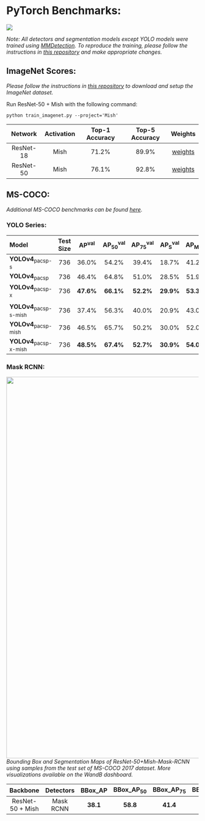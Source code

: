 # PyTorch Benchmarks:

<p align="left">
    <a href="https://wandb.ai/diganta/Mish" alt="Dashboard">
        <img src="https://img.shields.io/badge/WandB-Dashboard-gold.svg" /></a>
</p>

*Note: All detectors and segmentation models except YOLO models were trained using [MMDetection](https://github.com/open-mmlab/mmdetection). To reproduce the training, please follow the instructions in [this repository](https://github.com/digantamisra98/Reproducibilty-Challenge-ECANET) and make appropriate changes.*

## ImageNet Scores:

*Please follow the instructions in [this repository](https://github.com/LandskapeAI/imagenet) to download and setup the ImageNet dataset.*

Run ResNet-50 + Mish with the following command:
```
python train_imagenet.py --project='Mish'
```
|Network|Activation|Top-1 Accuracy|Top-5 Accuracy|Weights|
|:---:|:---:|:---:|:---:|:---:|
|ResNet-18|Mish|71.2%|89.9%|[weights](https://drive.google.com/file/d/1abh59CTIMI1IWbMCv00lwEhTsz_nL9he/view?usp=sharing)|
|ResNet-50|Mish|76.1%|92.8%|[weights](https://drive.google.com/file/d/1PURz224P00GLAyXM4-EYwBJHq4U_qLp0/view?usp=sharing)|

## MS-COCO:

*Additional MS-COCO benchmarks can be found [here](https://github.com/WongKinYiu/PyTorch_YOLOv4#pretrained-models--comparison).*

### YOLO Series:

| Model | Test Size | AP<sup>val</sup> | AP<sub>50</sub><sup>val</sup> | AP<sub>75</sub><sup>val</sup> | AP<sub>S</sub><sup>val</sup> | AP<sub>M</sub><sup>val</sup> | AP<sub>L</sub><sup>val</sup> | cfg | weights |
| :-- | :-: | :-: | :-: | :-: | :-: | :-: | :-: | :-: | :-: | 
| **YOLOv4**<sub>pacsp-s</sub> | 736 | 36.0% | 54.2% | 39.4% | 18.7% | 41.2% | 48.0% | [cfg](https://github.com/WongKinYiu/PyTorch_YOLOv4/blob/master/cfg/yolov4-pacsp-s.cfg) | [weights](https://drive.google.com/file/d/1saE6CEvNDPA_Xv34RdxYT4BbCtozuTta/view?usp=sharing) |
| **YOLOv4**<sub>pacsp</sub> | 736 | 46.4% | 64.8% | 51.0% | 28.5% | 51.9% | 59.5% | [cfg](https://github.com/WongKinYiu/PyTorch_YOLOv4/blob/master/cfg/yolov4-pacsp.cfg) | [weights](https://drive.google.com/file/d/1SPCjPnMgA8jlfIGsAnFsMPdJU8dJeo7E/view?usp=sharing) |
| **YOLOv4**<sub>pacsp-x</sub> | 736 | **47.6%** | **66.1%** | **52.2%** | **29.9%** | **53.3%** | **61.5%** | [cfg](https://github.com/WongKinYiu/PyTorch_YOLOv4/blob/master/cfg/yolov4-pacsp-x.cfg) | [weights](https://drive.google.com/file/d/1MtwO5tvXvvyloc12-wZ2lMBzGKd9hsof/view?usp=sharing) |
|  |  |  |  |  |  |  |
| **YOLOv4**<sub>pacsp-s-mish</sub> | 736 | 37.4% | 56.3% | 40.0% | 20.9% | 43.0% | 49.3% | [cfg](https://github.com/WongKinYiu/PyTorch_YOLOv4/blob/master/cfg/yolov4-pacsp-s-mish.cfg) | [weights](https://drive.google.com/file/d/1Gmy2Q6af1DQ5CAb6415cVFkIgtOIt9xs/view?usp=sharing) |
| **YOLOv4**<sub>pacsp-mish</sub> | 736 | 46.5% | 65.7% | 50.2% | 30.0% | 52.0% | 59.4% | [cfg](https://github.com/WongKinYiu/PyTorch_YOLOv4/blob/master/cfg/yolov4-pacsp-mish.cfg) | [weights](https://drive.google.com/file/d/10pw28weUtOceEexRQQrdpOjxBb79sk3u/view?usp=sharing) |
| **YOLOv4**<sub>pacsp-x-mish</sub> | 736 | **48.5%** | **67.4%** | **52.7%** | **30.9%** | **54.0%** | **62.0%** | [cfg](https://github.com/WongKinYiu/PyTorch_YOLOv4/blob/master/cfg/yolov4-pacsp-x-mish.cfg) | [weights](https://drive.google.com/file/d/1GsLaQLfl54Qt2C07mya00S0_FTpcXBdy/view?usp=sharing) |

### Mask RCNN:

<p align="left">
    <img width="1000" src="figures/mrcnn50.png">
    </br>
    <em>Bounding Box and Segmentation Maps of ResNet-50+Mish-Mask-RCNN using samples from the test set of MS-COCO 2017 dataset. More visualizations available on the WandB dashboard.</em>
</p>

|Backbone|Detectors|BBox_AP|BBox_AP<sub>50</sub>|BBox_AP<sub>75</sub>|BBox_AP<sub>S</sub>|BBox_AP<sub>M</sub>|BBox_AP<sub>L</sub>|Segm_AP|Segm_AP<sub>50</sub>|Segm_AP<sub>75</sub>|Segm_AP<sub>S</sub>|Segm_AP<sub>M</sub>|Segm_AP<sub>L</sub>|Weights|Logs|
|:---:|:---:|:---:|:---:|:---:|:---:|:---:|:---:|:---:|:---:|:---:|:---:|:---:|:---:|:---:|:---:|
|ResNet-50 + Mish|Mask RCNN|**38.1**|**58.8**|**41.4**|**22.1**|**41.7**|**49.3**|**34.5**|**55.4**|**36.6**|**18.6**|**37.7**|**46.6**|[Google Drive](https://drive.google.com/file/d/1-Bo9obGNDv5k3egba2tnyERb1dpra65J/view?usp=sharing)|[Raw](https://raw.githubusercontent.com/digantamisra98/Mish/master/PyTorch%20Benchmarks/logs/mrcnn_mish50.log)|
